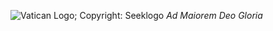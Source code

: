 ![Vatican Logo; Copyright: Seeklogo](https://images.seeklogo.com/logo-png/20/2/vatican-logo-png_seeklogo-206050.png)
*Ad Maiorem Deo Gloria*
